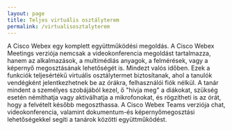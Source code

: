 ```yaml
---
layout: page
title: Teljes virtuális osztályterem
permalink: /virtualisosztalyterem
---
```


A Cisco Webex egy komplett együttműködési megoldás. A Cisco Webex Meetings verziója nemcsak a videokonferencia megoldást tartalmazza, hanem az alkalmazások, a multimédiás anyagok, a felmérések, vagy a képernyő megosztásának lehetőségét is. Mindezt valós időben. Ezek a funkciók teljesértékű virtuális osztálytermet biztosítanak, ahol a tanulók vendégként jelentkezhetnek be az órákra, felhasználói fiók nélkül. A tanár mindent a személyes szobájából kezel, ő "hívja meg" a diákokat, szükség esetén némíthatja vagy aktiválhatja a mikrofonokat, és rögzítheti is az órát, hogy a felvételt később megoszthassa. A Cisco Webex Teams verziója chat, videokonferencia, valamint dokumentum-és képernyőmegosztási lehetőségekkel segíti a tanárok közötti együttműködést.
